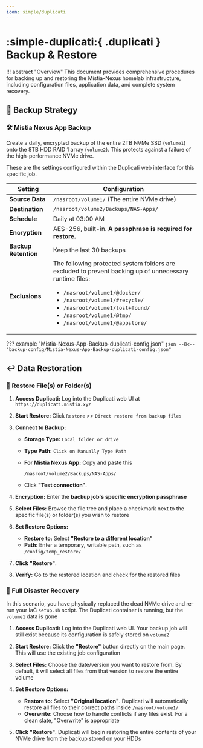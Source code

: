 ```yaml
---
icon: simple/duplicati
---
```


# :simple-duplicati:{ .duplicati } Backup & Restore

<!-- markdownlint-disable MD033 -->

!!! abstract "Overview"
    This document provides comprehensive procedures for backing up and restoring the Mistia-Nexus homelab infrastructure, including configuration files, application data, and complete system recovery.

## 💾 Backup Strategy

### 🛠️ Mistia Nexus App Backup

Create a daily, encrypted backup of the entire 2TB NVMe SSD (`volume1`) onto the 8TB HDD RAID 1 array (`volume2`). This protects against a failure of the high-performance NVMe drive.

These are the settings configured within the Duplicati web interface for this specific job.

| Setting | Configuration |
|---------|-------------- |
| **Source Data** | `/nasroot/volume1/` (The entire NVMe drive) |
| **Destination** | `/nasroot/volume2/Backups/NAS-Apps/` |
| **Schedule** | Daily at 03:00 AM |
| **Encryption** | AES-256, built-in. **A passphrase is required for restore.** |
| **Backup Retention**| Keep the last 30 backups |
| **Exclusions** | The following protected system folders are excluded to prevent backing up of unnecessary runtime files:<ul><li>`/nasroot/volume1/@docker/`</li><li>`/nasroot/volume1/#recycle/`</li><li>`/nasroot/volume1/lost+found/`</li><li>`/nasroot/volume1/@tmp/`</li><li>`/nasroot/volume1/@appstore/`</li></ul> |

??? example "Mistia-Nexus-App-Backup-duplicati-config.json"
    ```json
    --8<-- "backup-config/Mistia-Nexus-App-Backup-duplicati-config.json"
    ```

## ↩️ Data Restoration

### 📂 Restore File(s) or Folder(s)

1. **Access Duplicati:** Log into the Duplicati web UI at `https://duplicati.mistia.xyz`

2. **Start Restore:** Click `Restore` >> `Direct restore from backup files`

3. **Connect to Backup:**
    * **Storage Type:** `Local folder or drive`
    * **Type Path:** `Click on Manually Type Path`
    * **For Mistia Nexus App:** Copy and paste this

        ```text
        /nasroot/volume2/Backups/NAS-Apps/
        ```

    * Click **"Test connection"**.

4. **Encryption:** Enter the **backup job's specific encryption passphrase**

5. **Select Files:** Browse the file tree and place a checkmark next to the specific file(s) or folder(s) you wish to restore

6. **Set Restore Options:**
    * **Restore to:** Select **"Restore to a different location"**
    * **Path:** Enter a temporary, writable path, such as `/config/temp_restore/`

7. **Click "Restore"**.

8. **Verify:** Go to the restored location and check for the restored files

### 🚨 Full Disaster Recovery

In this scenario, you have physically replaced the dead NVMe drive and re-run your IaC `setup.sh` script. The Duplicati container is running, but the `volume1` data is gone

1. **Access Duplicati:** Log into the Duplicati web UI. Your backup job will still exist because its configuration is safely stored on `volume2`

2. **Start Restore:** Click the **"Restore"** button directly on the main page. This will use the existing job configuration

3. **Select Files:** Choose the date/version you want to restore from. By default, it will select all files from that version to restore the entire volume

4. **Set Restore Options:**
    * **Restore to:** Select **"Original location"**. Duplicati will automatically restore all files to their correct paths inside `/nasroot/volume1/`
    * **Overwrite:** Choose how to handle conflicts if any files exist. For a clean slate, "Overwrite" is appropriate
  
5. **Click "Restore"**. Duplicati will begin restoring the entire contents of your NVMe drive from the backup stored on your HDDs
